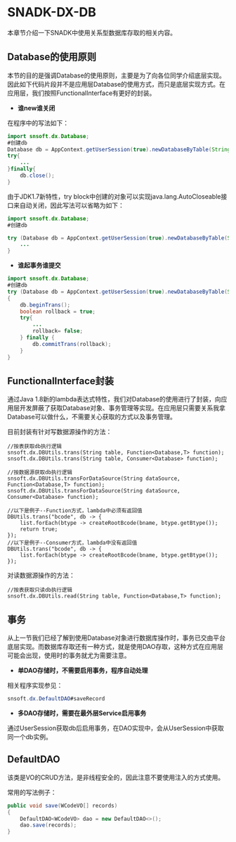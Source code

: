 # SNADK-DX-DB

本章节介绍一下SNADK中使用关系型数据库存取的相关内容。

## Database的使用原则

本节的目的是强调Database的使用原则，主要是为了向各位同学介绍底层实现。因此如下代码片段并不是应用层Database的使用方式，而只是底层实现方式。在应用层，我们按照FunctionalInterface有更好的封装。

* **谁new谁关闭**

在程序中的写法如下：

```java
import snsoft.dx.Database;
#创建db
Database db = AppContext.getUserSession(true).newDatabaseByTable(String table, boolean checkNull);
try{
    ... 
}finally{
    db.close();
}
```

由于JDK1.7新特性，try block中创建的对象可以实现java.lang.AutoCloseable接口来自动关闭，因此写法可以省略为如下：

```java
import snsoft.dx.Database;
#创建db

try (Database db = AppContext.getUserSession(true).newDatabaseByTable(String table, boolean checkNull)){
    ... 
}
```

* **谁起事务谁提交**

```java
import snsoft.dx.Database;
#创建db
try (Database db = AppContext.getUserSession(true).newDatabaseByTable(String table, boolean checkNull))
{
    db.beginTrans();
    boolean rollback = true;
    try{
        ...
        rollback= false; 
    } finally {
        db.commitTrans(rollback);
    }
}
```

## FunctionalInterface封装

通过Java 1.8新的lambda表达式特性，我们对Database的使用进行了封装，向应用层开发屏蔽了获取Database对象、事务管理等实现。在应用层只需要关系我拿Database可以做什么，不需要关心获取的方式以及事务管理。

目前封装有针对写数据源操作的方法：

```
//按表获取db执行逻辑
snsoft.dx.DBUtils.trans(String table, Function<Database,T> function);
snsoft.dx.DBUtils.trans(String table, Consumer<Database> function);

//按数据源获取db执行逻辑
snsoft.dx.DBUtils.transForDataSource(String dataSource, Function<Database,T> function);
snsoft.dx.DBUtils.transForDataSource(String dataSource, Consumer<Database> function);

//以下是例子--Function方式，lambda中必须有返回值
DBUtils.trans("bcode", db -> {
    list.forEach(btype -> createRootBcode(bname, btype.getBtype());
    return true;
});
//以下是例子--Consumer方式，lambda中没有返回值
DBUtils.trans("bcode", db -> {
    list.forEach(btype -> createRootBcode(bname, btype.getBtype());
});
```

对读数据源操作的方法：

```
//按表获取只读db执行逻辑
snsoft.dx.DBUtils.read(String table, Function<Database,T> function);
```

## 事务

从上一节我们已经了解到使用Database对象进行数据库操作时，事务已交由平台底层实现。而数据库存取还有一种方式，就是使用DAO存取，这种方式在应用层可能会出现，使用时的事务就尤为需要注意。

* **单DAO存储时，不需要启用事务，程序自动处理**

相关程序实现参见：

```java
snsoft.dx.DefaultDAO#saveRecord
```

* **多DAO存储时，需要在最外层Service启用事务**

通过UserSession获取db后启用事务，在DAO实现中，会从UserSession中获取同一个db实例。

## DefaultDAO

该类是VO的CRUD方法，是非线程安全的，因此注意不要使用注入的方式使用。

常用的写法例子：

```java
public void save(WCodeVO[] records)
{
    DefaultDAO<WCodeVO> dao = new DefaultDAO<>();
    dao.save(records);
}
```



